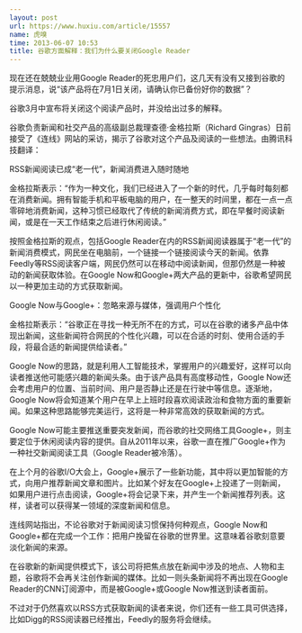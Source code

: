 ```yaml
---
layout: post
url: https://www.huxiu.com/article/15557
name: 虎嗅
time: 2013-06-07 10:53
title: 谷歌方面解释：我们为什么要关闭Google Reader
---
```

现在还在兢兢业业用Google Reader的死忠用户们，这几天有没有又接到谷歌的提示消息，说“该产品将在7月1日关闭，请确认你已备份好你的数据”？

谷歌3月中宣布将关闭这个阅读产品时，并没给出过多的解释。

谷歌负责新闻和社交产品的高级副总裁理查德·金格拉斯（Richard Gingras）日前接受了《连线》网站的采访，揭示了谷歌对这个产品及阅读的一些想法。由腾讯科技翻译：

RSS新闻阅读已成“老一代”，新闻消费进入随时随地

金格拉斯表示：“作为一种文化，我们已经进入了一个新的时代，几乎每时每刻都在消费新闻。拥有智能手机和平板电脑的用户，在一整天的时间里，都在一点一点零碎地消费新闻，这种习惯已经取代了传统的新闻消费方式，即在早餐时阅读新闻，或是在一天工作结束之后进行休闲阅读。”

按照金格拉斯的观点，包括Google Reader在内的RSS新闻阅读器属于“老一代”的新闻消费模式，网民坐在电脑前，一个链接一个链接阅读今天的新闻。依靠Feedly等RSS阅读客户端，网民仍然可以在移动中阅读新闻，但那仍然是一种被动的新闻获取体验。在Google Now和Google+两大产品的更新中，谷歌希望网民以一种更加主动的方式获取新闻。

Google Now与Google+：忽略来源与媒体，强调用户个性化

金格拉斯表示：“谷歌正在寻找一种无所不在的方式，可以在谷歌的诸多产品中体现出新闻，这些新闻符合网民的个性化兴趣，可以在合适的时刻、使用合适的手段，将最合适的新闻提供给读者。”

Google Now的思路，就是利用人工智能技术，掌握用户的兴趣爱好，这样可以向读者推送他可能感兴趣的新闻头条。由于该产品具有高度移动性，Google Now还会考虑用户的位置、当前时间、用户是否静止还是在行驶中等信息。逐渐地，Google Now将会知道某个用户在早上上班时段喜欢阅读政治和食物方面的重要新闻。如果这种思路能够完美运行，这将是一种非常高效的获取新闻的方式。

Google Now可能主要推送重要突发新闻，而谷歌的社交网络工具Google+，则主要定位于休闲阅读内容的提供。自从2011年以来，谷歌一直在推广Google+作为一种社交新闻阅读工具（Google Reader被冷落）。

在上个月的谷歌I/O大会上，Google+展示了一些新功能，其中将以更加智能的方式，向用户推荐新闻文章和图片。比如某个好友在Google+上投递了一则新闻，如果用户进行点击阅读，Google+将会记录下来，并产生一个新闻推荐列表。这样，读者可以获得某一领域的深度新闻和信息。

连线网站指出，不论谷歌对于新闻阅读习惯保持何种观点，Google Now和Google+都在完成一个工作：把用户挽留在谷歌的世界里。这意味着谷歌刻意要淡化新闻的来源。

在谷歌新的新闻提供模式下，该公司将把焦点放在新闻中涉及的地点、人物和主题，谷歌将不会再关注创作新闻的媒体。比如一则头条新闻将不再出现在Google Reader的CNN订阅源中，而是被Google+或Google Now推送到读者面前。

不过对于仍然喜欢以RSS方式获取新闻的读者来说，你们还有一些工具可供选择，比如Digg的RSS阅读器已经推出，Feedly的服务将会继续。

